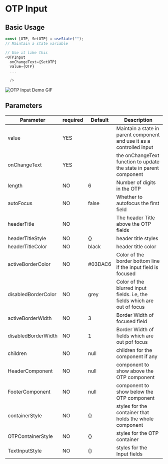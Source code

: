 # OTP Input

## Basic Usage

```javascript
const [OTP, SetOTP] = useState("");
// Maintain a state variable

// Use it like this
<OTPInput
  onChangeText={SetOTP}
  value={OTP}
  ...

  />
```

![OTP Input Demo GIF](https://i.imgur.com/ZKOv0Pa.gif)

## Parameters

| Parameter           | required | Default | Description                                                               |
| ------------------- | -------- | ------- | ------------------------------------------------------------------------- |
| value               | YES      |         | Maintain a state in parent component and use it as a controlled input     |
| onChangeText        | YES      |         | the onChangeText function to update the state in parent component         |
| length              | NO       | 6       | Number of digits in the OTP                                               |
| autoFocus           | NO       | false   | Whether to autofocus the first field                                      |
| headerTitle         | NO       |         | The header Title above the OTP fields                                     |
| headerTitleStyle    | NO       | {}      | header title styles                                                       |
| headerTitleColor    | NO       | black   | header title color                                                        |
| activeBorderColor   | NO       | #03DAC6 | Color of the border bottom line if the input field is focused             |
| disabledBorderColor | NO       | grey    | Color of the blurred input fields. i.e, the fields which are out of focus |
| activeBorderWidth   | NO       | 3       | Border Width of focused field                                             |
| disabledBorderWidth | NO       | 1       | Border Width of fields which are out pof focus                            |
| children            | NO       | null    | children for the component if any                                         |
| HeaderComponent     | NO       | null    | component to show above the OTP component                                 |
| FooterComponent     | NO       | null    | component to show below the OTP component                                 |
| containerStyle      | NO       | {}      | styles for the container that holds the whole component                   |
| OTPContainerStyle   | NO       | {}      | styles for the OTP container                                              |
| TextInputStyle      | NO       | {}      | styles for the Input fields                                               |
